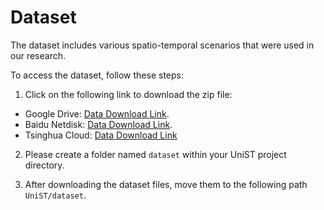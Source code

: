 # Dataset

The dataset includes various spatio-temporal scenarios that were used in our research.

To access the dataset, follow these steps:

1. Click on the following link to download the zip file:

- Google Drive: [Data Download Link](https://drive.google.com/drive/folders/1jiTLlOgc0kzwmM12q9M6OOrBSXVD_kUU?usp=sharing).
- Baidu Netdisk: [Data Download Link]().
- Tsinghua Cloud: [Data Download Link](https://cloud.tsinghua.edu.cn/d/87f5954d4f6f4ebd9d70/)

2. Please create a folder named ``dataset`` within your UniST project directory.

3. After downloading the dataset files, move them to the following path ``UniST/dataset``.
